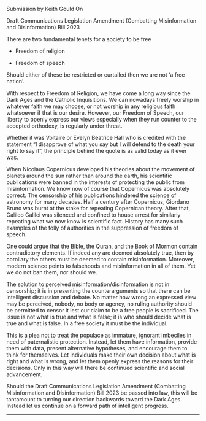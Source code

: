 Submission by Keith Gould On

Draft Communications Legislation Amendment (Combatting Misinformation and Disinformation) Bill 2023

There are two fundamental tenets for a society to be free 
  - Freedom of religion

  - Freedom of speech

Should either of these be restricted or curtailed then we are not ‘a free nation’.

With respect to Freedom of Religion, we have come a long way since the Dark Ages and the Catholic
Inquisitions. We can nowadays freely worship in whatever faith we may choose, or not worship in any
religious faith whatsoever if that is our desire. However, our Freedom of Speech, our liberty to openly
express our views especially when they run counter to the accepted orthodoxy, is regularly under threat.

Whether it was Voltaire or Evelyn Beatrice Hall who is credited with the statement “I disapprove of what you
say but I will defend to the death your right to say it”, the principle behind the quote is as valid today as it
ever was.

When Nicolaus Copernicus developed his theories about the movement of planets around the sun rather
than around the earth, his scientific publications were banned in the interests of protecting the public from
misinformation. We know now of course that Copernicus was absolutely correct. The censorship of his
publications hindered the science of astronomy for many decades. Half a century after Copernicus,
Giordano Bruno was burnt at the stake for repeating Copernican theory. After that, Galileo Galilei was
silenced and confined to house arrest for similarly repeating what we now know is scientific fact. History has
many such examples of the folly of authorities in the suppression of freedom of speech.

One could argue that the Bible, the Quran, and the Book of Mormon contain contradictory elements. If
indeed any are deemed absolutely true, then by corollary the others must be deemed to contain
misinformation. Moreover, modern science points to falsehoods and misinformation in all of them. Yet we
do not ban them, nor should we.

The solution to perceived misinformation/disinformation is not in censorship; it is in presenting the counterarguments so that there can be intelligent discussion and debate. No matter how wrong an expressed view
may be perceived, nobody, no body or agency, no ruling authority should be permitted to censor it lest our
claim to be a free people is sacrificed. The issue is not what is true and what is false; it is who should decide
what is true and what is false. In a free society it must be the individual.

This is a plea not to treat the populace as immature, ignorant imbeciles in need of paternalistic protection.
Instead, let them have information, provide them with data, present alternative hypotheses, and encourage
them to think for themselves. Let individuals make their own decision about what is right and what is
wrong, and let them openly express the reasons for their decisions. Only in this way will there be continued
scientific and social advancement.

Should the Draft Communications Legislation Amendment (Combatting Misinformation and Disinformation)
Bill 2023 be passed into law, this will be tantamount to turning our direction backwards toward the Dark
Ages. Instead let us continue on a forward path of intelligent progress.


-----

